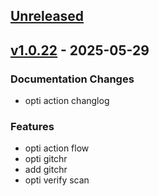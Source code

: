 <a name="unreleased"></a>
## [Unreleased]


<a name="v1.0.22"></a>
## [v1.0.22] - 2025-05-29
### Documentation Changes
- opti action changlog

### Features
- opti action flow
- opti gitchr
- add gitchr
- opti verify scan


[Unreleased]: github.com/wentaojin/dbms/compare/v1.0.22...HEAD
[v1.0.22]: github.com/wentaojin/dbms/compare/v1.0.21...v1.0.22
